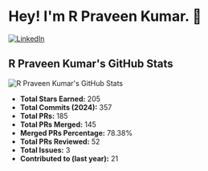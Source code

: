 # Hey! I'm R Praveen Kumar. 👋

[![LinkedIn](https://img.shields.io/badge/LinkedIn-R%20Praveen%20Kumar-blue)](https://www.linkedin.com/in/r-praveen-kumar-3767521a6/)

## R Praveen Kumar's GitHub Stats

![R Praveen Kumar's GitHub Stats](https://github-readme-stats.vercel.app/api?username=praveen-Kumar-R-1998&show_icons=true&theme=radical)

- **Total Stars Earned:** 205  
- **Total Commits (2024):** 357  
- **Total PRs:** 185  
- **Total PRs Merged:** 145  
- **Merged PRs Percentage:** 78.38%  
- **Total PRs Reviewed:** 52  
- **Total Issues:** 3  
- **Contributed to (last year):** 21


<!--
**praveen-Kumar-R-1998/praveen-kumar-R-1998** is a ✨ _special_ ✨ repository because its `README.md` (this file) appears on your GitHub profile.

Here are some ideas to get you started:

- 🔭 I’m currently working on ...
- 🌱 I’m currently learning ...
- 👯 I’m looking to collaborate on ...
- 🤔 I’m looking for help with ...
- 💬 Ask me about ...
- 📫 How to reach me: ...
- 😄 Pronouns: ...
- ⚡ Fun fact: ...
-->
